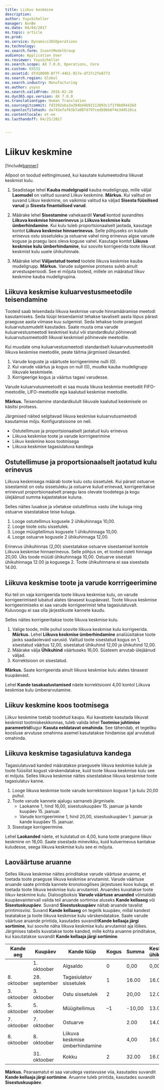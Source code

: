 ```yaml
---
title: Liikuv keskmine
description: 
author: YuyuScheller
manager: AnnBe
ms.date: 04/04/2017
ms.topic: article
ms.prod: 
ms.service: Dynamics365Operations
ms.technology: 
ms.search.form: InventModelGroup
audience: Application User
ms.reviewer: YuyuScheller
ms.search.scope: AX 7.0.0, Operations, Core
ms.custom: 65531
ms.assetid: dfd10099-8f7f-44b1-917e-df37c2fe8773
ms.search.region: Global
ms.search.industry: Manufacturing
ms.author: yuyus
ms.search.validFrom: 2016-02-28
ms.dyn365.ops.version: AX 7.0.0
ms.translationtype: Human Translation
ms.sourcegitcommit: fd3392eba3a394bd4b92112093c1f1f9b894426d
ms.openlocfilehash: da743efaf03b7a087d797cedb9bb6f4e3d4510ca
ms.contentlocale: et-ee
ms.lasthandoff: 04/25/2017


---
```


# <a name="moving-average"></a>Liikuv keskmine

[!include[banner](../includes/banner.md)]


Allpool on toodud eeltingimused, kui kasutate kulumeetodina liikuvat keskmist kulu.
1.  Seadistage lehel **Kauba mudelgrupid** kauba mudeligrupp, mille väljal **Laomudel** on valitud suvand Liikuv keskmine. **Märkus.** Kui valitud on suvand Liikuv keskmine, on vaikimisi valitud ka väljad **Sisesta füüsilised varud** ja **Sisesta finantsilised varud**. 

2.  Määrake lehel **Sisestamine** vahekaardil **Varud** kontod suvandites **Liikuva keskmise hinnaerinevus** ja **Liikuva keskmise kulu ümberhindamine**. Kui kulu tuleb proportsionaalselt jaotada, kasutage kontot **Liikuva keskmise hinnaerinevus**. Selle põhjuseks on kulude erinevus ostu sissetuleku ja ostuarve vahel ning erinevus algse varude koguse ja praegu laos oleva koguse vahel. Kasutage kontot **Liikuva keskmise kulu ümberhindamine**, kui soovite korrigeerida toote liikuvat keskmist kulu uuele ühikuhinnale.
3.  Määrake lehel **Väljastatud tooted** tootele liikuva keskmise kauba mudeligrupp. **Märkus.** Varude sulgemise protsess suleb ainult arvestusperioodi. See ei mõjuta tooteid, millele on määratud liikuv keskmine kauba mudeligrupina.

## <a name="convert-to-the-moving-average-costing-method"></a>Liikuva keskmise kuluarvestusmeetodile teisendamine
Tooteid saab teisendada liikuva keskmise varude hinnamääramise meetodi kasutamiseks. Seda tüüpi teisendamist tehakse tavaliselt aasta lõpus pärast praeguse aasta viimase kuu sulgemist. Seda tehakse toote praegust kuluarvutusmudelit kasutades. Saate muuta oma varude kuluarvestusmeetodi keskmisel kulul või standardkulul põhinevalt kuluarvutusmeetodilt liikuval keskmisel põhinevale meetodile. 

Kui muudate oma kuluarvestusmeetodi standardselt kuluarvutusmeetodilt liikuva keskmise meetodile, peate täitma järgmised ülesanded.

1.  Varude koguste ja väärtuste korrigeerimine nulli (0).
2.  Kui varude väärtus ja kogus on null (0), muutke kauba mudeligrupp liikuvale keskmisele.
3.  Korrigeerige kogus ja väärtus tagasi varudesse.

Varude kuluarvutusmeetodit ei saa muuta liikuva keskmise meetodilt FIFO-meetodile, LIFO-meetodile ega kaalutud keskmise meetodile.

**Märkus.** Teisendamine standardkulult liikuvale kaalutud keskmisele on käsitsi protsess.

Järgmised näited selgitavad liikuva keskmise kuluarvutusmeetodi kasutamise mõju. Konfiguratsioone on neli.
-   Ostutellimuse ja proportsionaalselt jaotatud kulu erinevus
-   Liikuva keskmise toote ja varude korrrigeerimine
-   Liikuv keskmine koos tootmisega
-   Liikuva keskmise tagasiulatuva kandega

## <a name="purchase-order-and-proportionally-expensed-cost-difference"></a>Ostutellimuse ja proportsionaalselt jaotatud kulu erinevus
Liikuva keskmisega määrab toote kulu ostu sissetulek. Kui pärast ostuarve sisestamist on ostu sissetuleku ja ostuarve kulud erinevad, korrigeeritakse erinevust proportsionaalselt praegu laos olevate toodetega ja kogu ülejäänud summa kajastatakse kuluna. 

Selles näites luuakse ja võetakse ostutellimus vastu ühe kuluga ning ostuarve sisestatakse teise kuluga.

1.  Looge ostutellimus kogusele 2 ühikuhinnaga 10,00.
2.  Looge toote ostu sissetulek.
3.  Looge müügitellimus kogusele 1 ühikuhinnaga 10,00.
4.  Looge ostuarve kogusele 2 ühikuhinnaga 12,00.

Erinevus ühikuhinnas (2,00) sisestatakse ostuarve sisestamisel kontole Liikuva keskmise hinnaerinevus. Selle põhjus on, et tooted osteti hinnaga 20,00. Üks toode müüdi ühikuhinnaga 10,00. Ostuarve sisestati ühikuhinnaga 12.00 ja kogusega 2. Toote ühikuhinnana ei saa sisestada 14.00.

## <a name="moving-average-product-and-inventory-adjustment"></a>Liikuva keskmise toote ja varude korrrigeerimine
Kui teil on vaja korrigeerida toote liikuva keskmise kulu, on varude korrigeerimised lubatud alates tänasest kuupäevast. Toote liikuva keskmise korrigeerimiseks ei saa varude korrigeerimist teha tagasiulatuvalt. Kuluvoogu ei saa olla järjestikuste kannete kaudu. 

Selles näites korrigeeritakse toote liikuva keskmise kulu.

1.  Valige toode, mille puhul soovite liikuva keskmise kulu korrigeerida. **Märkus.** Lehel **Liikuva keskmise ümberhindamine** analüüsitakse toote jaoks saadaolevaid varusid. Valitud toote sisestatud kogus on 1, sisestatud väärtus 12,00, sisestatud ühikuhind 12,00 ja ühikuhind 12,00.
2.  Määrake välja **Ühikuhind** väärtuseks 16,00. Süsteem arvutab ülejäänud väljad.
3.  Korrektsioon on sisestatud.

**Märkus.** Saate korrigeerida ainult liikuva keskmise kulu alates tänasest kuupäevast.

Lehel **Kande tasakaalustamised** näete korrektsiooni 4,00 kontol Liikuva keskmise kulu ümberarvutamine.

## <a name="moving-average-with-production"></a>Liikuv keskmine koos tootmisega
Liikuv keskmine toetab toodetud kaupu. Kui kavatsete kasutada liikuvat keskmist tootmiskeskkonnas, tuleb valida lehel **Tootmise juhtimise parameetrid**liugur **Kasuta eeldatavat omahinda**. See tähendab, et tegeliku koosluse arvutuse omahinna asemel kasutatakse hindamise ajal arvutatud omahinda.

## <a name="moving-average-with-a-backdated-transaction"></a>Liikuva keskmise tagasiulatuva kandega
Tagasiulatuvad kanded määratakse praegusele liikuva keskmise kulule ja toote füüsilist kogust värskendatakse, kuid toote liikuva keskmise kulu see ei mõjuta. Selles liikuva keskmise näites sisestatakse liikuva keskmise toote tagasiulatuv kanne.

1.  Looge liikuva keskmise toote varude korrektsioon koguse 1 ja kulu 20,00 puhul.
2.  Toote varude kannete ajalugu sarnaneb järgmisele.
    -   Laokanne 1, hind 16,00, sisestuskuupäev 15. jaanuar ja kande kuupäev 15. jaanuar.
    -   Varude korrigeerimine 1, hind 20,00, sisestuskuupäev 1. jaanuar ja kande kuupäev 15. jaanuar.
3.  Sisestage korrigeerimine.

Lehel **Laokanded** näete, et kulutatud on 4,00, kuna toote praegune liikuv keskmine on 16,00. Saate sisestada minevikku, kuid kuluerinevus kantakse kuludesse, seega liikuva keskmise kulu see ei mõjuta.

## <a name="inventory-value-report"></a>Laoväärtuse aruanne
Selles liikuva keskmise näites prinditakse varude väärtuse aruanne, et toetada toote praeguse liikuva keskmise arvutamist. Varude väärtuse aruande saate printida kannete kronoloogilises järjestuses koos kuluga, et toetada toote liikuva keskmise kulu arvutamist. Aruandes kuvatakse toote liikuv keskmine kulu. Dialoogiboksis **Varude väärtuse aruanded** võimaldab kuupäevaintervall valida teil aruande sortimise aluseks **Kande kellaaeg** või **Sisestuskuupäev**. Suvand **Sisestuskuupäev** näitab aruande tavalist printimisviisi. Suvand **Kande kellaaeg** on tegelik kuupäev, millal kandest teatatakse ja toote liikuva keskmise kulu värskendatakse. Saate varude väärtuse aruande printida, kasutades suvandit**Kande kellaaja järgi sortimine**, kui soovite näha liikuva keskmise kulu arvutamist aja lõikes. Järgmises tabelis kuvatakse toote kanded, mille kohta aruanne prinditakse, kui kasutatakse suvandit **Kande kellaaja järgi sortimine**.

| Kande aeg | Kuupäev         | Kande tüüp           | Kogus | Summa | Keskmine ühikukulu |
|------------------|--------------|----------------------------|----------|--------|-------------------|
|                  | 1. oktoober    | Algsaldo          | 0        | 0,00   | 0,00              |
| 8. oktoober        | 28. september | Tagasiulatuv sissetulek          | 1        | 16.00  | 16.00             |
| 3. oktoober        | 3. oktoober    | Ostu sissetulek           | 2        | 20,00  | 12.00             |
| 5. oktoober        | 5. oktoober    | Müügitellimus                | –1       | -10,00 | 13.00             |
| 7. oktoober        | 7. oktoober    | Ostuarve           |          | 2.00   | 14.00             |
| 8. oktoober        | 8. oktoober    | Liikuva keskmise ümberhindamine |          | 4,00   | 16.00             |
|                  | 31. oktoober   | Kokku                      | 2        | 32.00  | 16.00             |

 **Märkus.** Pearaamatut ei saa varudega vastavusse viia, kasutades suvandit **Kande kellaaja järgi sortimine**. Aruanne tuleb printida, kasutades suvandit **Sisestuskuupäev**.






